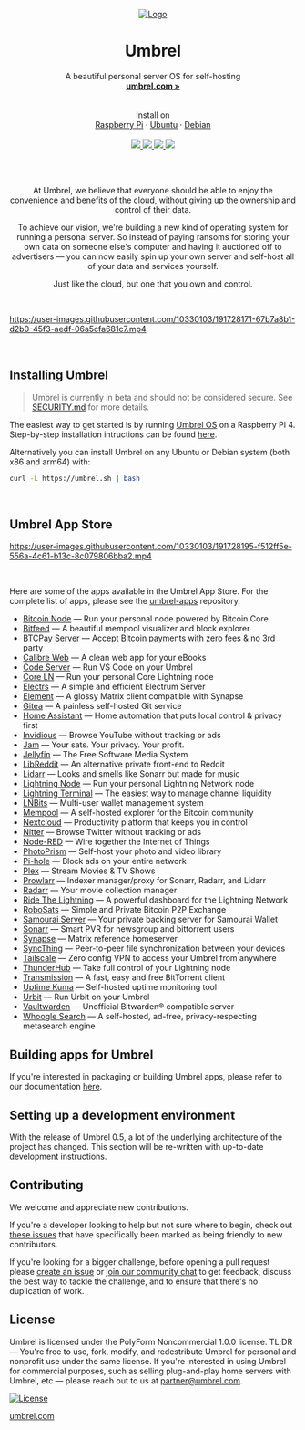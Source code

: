 <p align="center">
  <a href="https://umbrel.com">
    <img src="https://i.imgur.com/b8IeGru.jpeg" alt="Logo">
  </a>
  <h1 align="center">Umbrel</h1>
  <p align="center">
    A beautiful personal server OS for self-hosting
    <br />
    <a href="https://umbrel.com"><strong>umbrel.com »</strong></a>
    <br />
    <br />
    <br />
    Install on
    <br />
    <a href="https://umbrel.com/#start">Raspberry Pi</a>
    ·
    <a href="#installing-umbrel">Ubuntu</a>
    ·
    <a href="#installing-umbrel">Debian</a>
    <br />
    <br />
    <a href="https://twitter.com/umbrel">
      <img src="https://img.shields.io/twitter/follow/umbrel?style=social" />
    </a>
    <a href="https://t.me/getumbrel">
      <img src="https://img.shields.io/badge/community-chat-%235351FB">
    </a>
    <a href="https://reddit.com/r/getumbrel">
      <img src="https://img.shields.io/reddit/subreddit-subscribers/getumbrel?style=social">
    </a>
    <a href="https://community.getumbrel.com">
      <img src="https://img.shields.io/badge/community-forum-%235351FB">
    </a>
  </p>
</p>

<br />
<br />

<p align="center">
At Umbrel, we believe that everyone should be able to enjoy the convenience and benefits of the cloud, without giving up the ownership and control of their data.
</p>

<p align="center">
To achieve our vision, we're building a new kind of operating system for running a personal server. So instead of paying ransoms for storing your own data on someone else's computer and having it auctioned off to advertisers — you can now easily spin up your own server and self-host all of your data and services yourself.
</p>

<p align="center">
Just like the cloud, but one that you own and control.
</p>

<br />

https://user-images.githubusercontent.com/10330103/191728171-67b7a8b1-d2b0-45f3-aedf-06a5cfa681c7.mp4

<br />

## Installing Umbrel
> Umbrel is currently in beta and should not be considered secure. See [SECURITY.md](SECURITY.md) for more details.

The easiest way to get started is by running [Umbrel OS](https://download.umbrel.com/umbrel-os.zip) on a Raspberry Pi 4. Step-by-step installation intructions can be found [here](https://umbrel.com/#start).

Alternatively you can install Umbrel on any Ubuntu or Debian system (both x86 and arm64) with:

```bash
curl -L https://umbrel.sh | bash
```
<br />

## Umbrel App Store

https://user-images.githubusercontent.com/10330103/191728195-f512ff5e-556a-4c61-b13c-8c079806bba2.mp4

<br />

Here are some of the apps available in the Umbrel App Store. For the complete list of apps, please see the [umbrel-apps]() repository.

- [Bitcoin Node](https://github.com/getumbrel/umbrel-bitcoin) — Run your personal node powered by Bitcoin Core
- [Bitfeed](https://github.com/bitfeed-project/bitfeed) — A beautiful mempool visualizer and block explorer
- [BTCPay Server](https://github.com/btcpayserver/btcpayserver) — Accept Bitcoin payments with zero fees & no 3rd party
- [Calibre Web](https://github.com/janeczku/calibre-web) — A clean web app for your eBooks
- [Code Server](https://github.com/cdr/code-server) — Run VS Code on your Umbrel
- [Core LN](https://github.com/getumbrel/umbrel-core-lightning) — Run your personal Core Lightning node
- [Electrs](https://github.com/getumbrel/umbrel-electrs) — A simple and efficient Electrum Server
- [Element](https://github.com/vector-im/element-web) — A glossy Matrix client compatible with Synapse
- [Gitea](https://github.com/go-gitea/gitea) — A painless self-hosted Git service
- [Home Assistant](https://github.com/home-assistant/core) — Home automation that puts local control & privacy first
- [Invidious](https://github.com/iv-org/invidious) — Browse YouTube without tracking or ads
- [Jam](https://github.com/joinmarket-webui/jam) — Your sats. Your privacy. Your profit.
- [Jellyfin](https://github.com/jellyfin/jellyfin) — The Free Software Media System
- [LibReddit](https://github.com/spikecodes/libreddit) — An alternative private front-end to Reddit
- [Lidarr](https://github.com/Lidarr/Lidarr) — Looks and smells like Sonarr but made for music
- [Lightning Node](https://github.com/getumbrel/umbrel-lightning) — Run your personal Lightning Network node
- [Lightning Terminal](https://github.com/lightninglabs/lightning-terminal) — The easiest way to manage channel liquidity
- [LNBits](https://github.com/lnbits/lnbits-legend) — Multi-user wallet management system
- [Mempool](https://github.com/mempool/mempool) — A self-hosted explorer for the Bitcoin community
- [Nextcloud](https://github.com/nextcloud/server) — Productivity platform that keeps you in control
- [Nitter](https://github.com/zedeus/nitter) — Browse Twitter without tracking or ads
- [Node-RED](https://github.com/node-red/node-red) — Wire together the Internet of Things
- [PhotoPrism](https://github.com/photoprism/photoprism) — Self-host your photo and video library
- [Pi-hole](https://github.com/pi-hole/pi-hole) — Block ads on your entire network
- [Plex](https://github.com/plexinc/pms-docker) — Stream Movies & TV Shows
- [Prowlarr](https://github.com/Prowlarr/Prowlarr) — Indexer manager/proxy for Sonarr, Radarr, and Lidarr
- [Radarr](https://github.com/Radarr/Radarr) — Your movie collection manager
- [Ride The Lightning](https://github.com/Ride-The-Lightning/RTL) — A powerful dashboard for the Lightning Network
- [RoboSats](https://github.com/reckless-satoshi/robosats) — Simple and Private Bitcoin P2P Exchange
- [Samourai Server](https://github.com/louneskmt/umbrel-samourai-dojo/tree/v1.16.1-umbrel) — Your private backing server for Samourai Wallet
- [Sonarr](https://github.com/Sonarr/Sonarr) — Smart PVR for newsgroup and bittorrent users
- [Synapse](https://github.com/matrix-org/synapse) — Matrix reference homeserver
- [SyncThing](https://github.com/syncthing) — Peer-to-peer file synchronization between your devices
- [Tailscale](https://github.com/tailscale/tailscale) — Zero config VPN to access your Umbrel from anywhere
- [ThunderHub](https://github.com/apotdevin/thunderhub) — Take full control of your Lightning node
- [Transmission](https://github.com/transmission/transmission) — A fast, easy and free BitTorrent client
- [Uptime Kuma](https://github.com/louislam/uptime-kuma) — Self-hosted uptime monitoring tool
- [Urbit](https://github.com/mopfel-winrux/urbit-umbrel) — Run Urbit on your Umbrel
- [Vaultwarden](https://github.com/dani-garcia/vaultwarden) — Unofficial Bitwarden® compatible server
- [Whoogle Search](https://github.com/benbusby/whoogle-search) — A self-hosted, ad-free, privacy-respecting metasearch engine

## Building apps for Umbrel

If you're interested in packaging or building Umbrel apps, please refer to our documentation [here](https://github.com/getumbrel/umbrel-apps/blob/master/README.md).

## Setting up a development environment

With the release of Umbrel 0.5, a lot of the underlying architecture of the project has changed. This section will be re-written with up-to-date development instructions.

## Contributing

We welcome and appreciate new contributions.

If you're a developer looking to help but not sure where to begin, check out [these issues](https://github.com/getumbrel/umbrel/issues?q=is%3Aissue+is%3Aopen+label%3A%22good+first+issue%22) that have specifically been marked as being friendly to new contributors.

If you're looking for a bigger challenge, before opening a pull request please [create an issue](https://github.com/getumbrel/umbrel/issues/new/choose) or [join our community chat](https://t.me/getumbrel) to get feedback, discuss the best way to tackle the challenge, and to ensure that there's no duplication of work.

## License

Umbrel is licensed under the PolyForm Noncommercial 1.0.0 license. TL;DR — You're free to use, fork, modify, and redestribute Umbrel for personal and nonprofit use under the same license. If you're interested in using Umbrel for commercial purposes, such as selling plug-and-play home servers with Umbrel, etc — please reach out to us at partner@umbrel.com.

[![License](https://img.shields.io/badge/license-PolyForm%20Noncommercial%201.0.0-%235351FB)](https://github.com/getumbrel/umbrel/blob/master/LICENSE.md)

[umbrel.com](https://umbrel.com)
